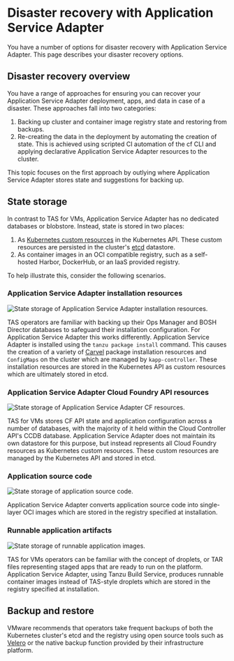 # Disaster recovery with Application Service Adapter

You have a number of options for disaster recovery with Application Service
Adapter. This page describes your disaster recovery options.

## <a id="disaster-recovery-overview"></a>Disaster recovery overview

You have a range of approaches for ensuring you can recover your Application Service Adapter deployment, apps, and data in case of a disaster. These approaches fall into two categories:

1. Backing up cluster and container image registry state and restoring from backups.
2. Re-creating the data in the deployment by automating the creation of state. This is achieved using scripted CI automation of the cf CLI and applying declarative Application Service Adapter resources to the cluster.

This topic focuses on the first approach by outlying where Application Service Adapter stores state and suggestions for backing up.

## <a id="state-storage"></a>State storage

In contrast to TAS for VMs, Application Service Adapter has no dedicated databases or blobstore. Instead, state is stored in two places:

1. As [Kubernetes custom resources](https://kubernetes.io/docs/concepts/extend-kubernetes/api-extension/custom-resources/) in the Kubernetes API. These custom resources are persisted in the cluster's [etcd](https://etcd.io/) datastore.
2. As container images in an OCI compatible registry, such as a self-hosted Harbor, DockerHub, or an IaaS provided registry.

To help illustrate this, consider the following scenarios.

### Application Service Adapter installation resources

![State storage of Application Service Adapter installation resources.](images/tas-adapter-install-state-storage.png)

TAS operators are familiar with backing up their Ops Manager and BOSH Director databases to safeguard their installation configuration. For Application Service Adapter this works differently. Application Service Adapter is installed using the `tanzu package install` command. This causes the creation of a variety of [Carvel](https://carvel.dev/) package installation resources and `ConfigMaps` on the cluster which are managed by `kapp-controller`. These installation resources are stored in the Kubernetes API as custom resources which are ultimately stored in etcd.

### Application Service Adapter Cloud Foundry API resources

![State storage of Application Service Adapter CF resources.](images/tas-adapter-cf-resource-state-storage.png)

TAS for VMs stores CF API state and application configuration across a number of databases, with the majority of it held within the Cloud Controller API's CCDB database. Application Service Adapter does not maintain its own datastore for this purpose, but instead represents all Cloud Foundry resources as Kubernetes custom resources. These custom resources are managed by the Kubernetes API and stored in etcd.

### Application source code

![State storage of application source code.](images/tas-adapter-app-source-state-storage.png)

Application Service Adapter converts application source code into single-layer OCI images which are stored in the registry specified at installation.

### Runnable application artifacts

![State storage of runnable application images.](images/tas-adapter-staged-app-state-storage.png)

TAS for VMs operators can be familiar with the concept of droplets, or TAR files representing staged apps that are ready to run on the platform. Application Service Adapter, using Tanzu Build Service, produces runnable container images instead of TAS-style droplets which are stored in the registry specified at installation.

## <a id="backing-up-cluster-state"></a>Backup and restore

VMware recommends that operators take frequent backups of both the Kubernetes cluster's etcd and the registry using open source tools such as [Velero](https://velero.io/) or the native backup function provided by their infrastructure platform.
